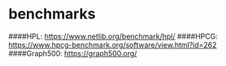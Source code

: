 # benchmarks

####HPL: https://www.netlib.org/benchmark/hpl/
####HPCG: https://www.hpcg-benchmark.org/software/view.html?id=262
####Graph500: https://graph500.org/
